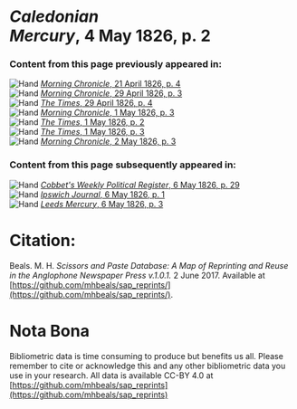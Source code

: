 # *Caledonian Mercury*, 4 May 1826, p. 2  
  
### Content from this page previously appeared in:  
![Hand](http://scissorsandpaste.net/wp-content/uploads/2017/06/smallhandpointer.png) [*Morning Chronicle*, 21 April 1826, p. 4](https://mhbeals.github.io/sap_html/Morning-Chronicle/Morning-Chronicle-21-April-1826-p-4)  
![Hand](http://scissorsandpaste.net/wp-content/uploads/2017/06/smallhandpointer.png) [*Morning Chronicle*, 29 April 1826, p. 3](https://mhbeals.github.io/sap_html/Morning-Chronicle/Morning-Chronicle-29-April-1826-p-3)  
![Hand](http://scissorsandpaste.net/wp-content/uploads/2017/06/smallhandpointer.png) [*The Times*, 29 April 1826, p. 4](https://mhbeals.github.io/sap_html/The-Times/The-Times-29-April-1826-p-4)  
![Hand](http://scissorsandpaste.net/wp-content/uploads/2017/06/smallhandpointer.png) [*Morning Chronicle*, 1 May 1826, p. 3](https://mhbeals.github.io/sap_html/Morning-Chronicle/Morning-Chronicle-1-May-1826-p-3)  
![Hand](http://scissorsandpaste.net/wp-content/uploads/2017/06/smallhandpointer.png) [*The Times*, 1 May 1826, p. 2](https://mhbeals.github.io/sap_html/The-Times/The-Times-1-May-1826-p-2)  
![Hand](http://scissorsandpaste.net/wp-content/uploads/2017/06/smallhandpointer.png) [*The Times*, 1 May 1826, p. 3](https://mhbeals.github.io/sap_html/The-Times/The-Times-1-May-1826-p-3)  
![Hand](http://scissorsandpaste.net/wp-content/uploads/2017/06/smallhandpointer.png) [*Morning Chronicle*, 2 May 1826, p. 3](https://mhbeals.github.io/sap_html/Morning-Chronicle/Morning-Chronicle-2-May-1826-p-3)  
  
### Content from this page subsequently appeared in:  
![Hand](http://scissorsandpaste.net/wp-content/uploads/2017/06/smallhandpointer.png) [*Cobbet's Weekly Political Register*, 6 May 1826, p. 29](https://mhbeals.github.io/sap_html/Cobbet's-Weekly-Political-Register/Cobbet's-Weekly-Political-Register-6-May-1826-p-29)  
![Hand](http://scissorsandpaste.net/wp-content/uploads/2017/06/smallhandpointer.png) [*Ipswich Journal*, 6 May 1826, p. 1](https://mhbeals.github.io/sap_html/Ipswich-Journal/Ipswich-Journal-6-May-1826-p-1)  
![Hand](http://scissorsandpaste.net/wp-content/uploads/2017/06/smallhandpointer.png) [*Leeds Mercury*, 6 May 1826, p. 3](https://mhbeals.github.io/sap_html/Leeds-Mercury/Leeds-Mercury-6-May-1826-p-3)  


# Citation: 

Beals. M. H. *Scissors and Paste Database: A Map of Reprinting and Reuse in the Anglophone Newspaper Press v.1.0.1.* 2 June 2017. Available at [https://github.com/mhbeals/sap_reprints/](https://github.com/mhbeals/sap_reprints/). 

# Nota Bona

Bibliometric data is time consuming to produce but benefits us all. Please remember to cite or acknowledge this and any other bibliometric data you use in your research. All data is available CC-BY 4.0 at [https://github.com/mhbeals/sap_reprints](https://github.com/mhbeals/sap_reprints)